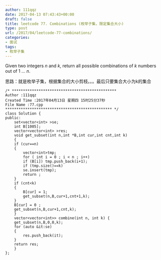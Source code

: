 ```yaml
---
author: 111qqz
date: 2017-04-13 07:43:43+00:00
draft: false
title: leetcode 77. Combinations (枚举子集，限定集合大小)
type: post
url: /2017/04/leetcode-77-combinations/
categories:
- 面试
tags:
- 枚举子集
---
```


Given two integers _n_ and _k_, return all possible combinations of _k_ numbers out of 1 ... _n_.

思路：就是枚举子集，根据集合的大小剪枝。。。最后只要集合大小为k的集合

    
    /* ***********************************************
    Author :111qqz
    Created Time :2017年04月13日 星期四 15时25分37秒
    File Name :77.cpp
    ************************************************ */
    class Solution {
    public:
        set<vector<int> >se;
        int B[1005];
        vector<vector<int> >res;
        void get_subset(int n,int *B,int cur,int cnt,int k)
        {
    	if (cur==n)
    	{
    	    vector<int>tmp;
    	    for ( int i = 0 ; i < n ; i++)
    		if (B[i]) tmp.push_back(i+1);
    	    if (tmp.size()==k)
    	    se.insert(tmp);
    	    return ;
    	}
    	if (cnt<k)
    	{
    	    B[cur] = 1;
    	    get_subset(n,B,cur+1,cnt+1,k);
    	}
    	B[cur] = 0 ;
    	get_subset(n,B,cur+1,cnt,k);
        }
        vector<vector<int>> combine(int n, int k) {
    	get_subset(n,B,0,0,k);
    	for (auto &it:se)
    	{
    	    res.push_back(it);
    	}
    	return res;
        }
    };
    



